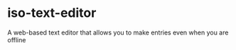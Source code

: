 # iso-text-editor
A web-based text editor that allows you to make entries even when you are offline
